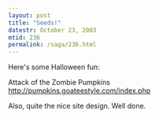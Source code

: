 ```yaml
---
layout: post
title: "Seeds!"
datestr: October 23, 2003
mtid: 236
permalink: /saga/236.html
---
```


Here's some Halloween fun:

Attack of the Zombie Pumpkins  
<http://pumpkins.goateestyle.com/index.php>

Also, quite the nice site design.  Well done.

